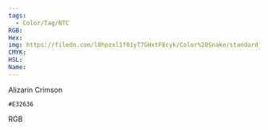 ```yaml
---
tags:
  - Color/Tag/NTC
RGB:
Hex:
img: https://filedn.com/l0hpzxl1f01yT7GHxtF8cyk/Color%20Snake/standard_csv_to_svg/E32636.svg
CMYK:
HSL:
Name:
---
```

Alizarin Crimson
```palette
#E32636
```
RGB
